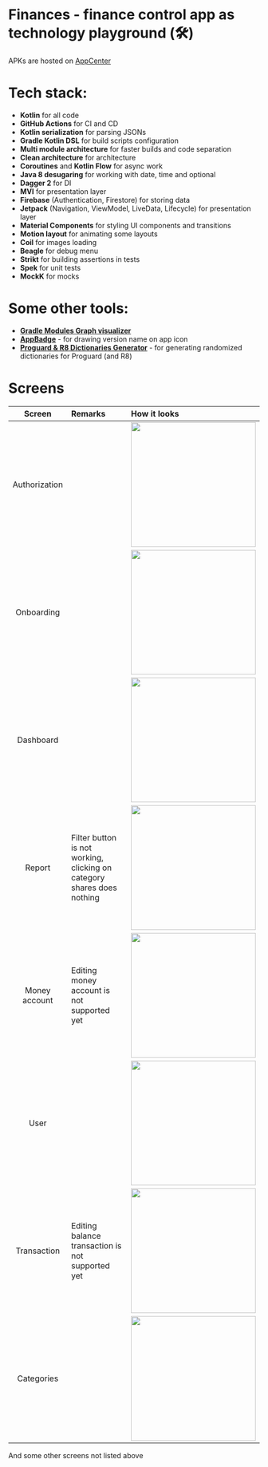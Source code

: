 # Finances - finance control app as technology playground (🛠️)
APKs are hosted on [AppCenter](https://install.appcenter.ms/users/gregamer-gmail.com/apps/finances/distribution_groups/public "AppCenter")
# Tech stack:
- **Kotlin** for all code
- **GitHub Actions** for CI and CD
- **Kotlin serialization** for parsing JSONs
- **Gradle Kotlin DSL** for build scripts configuration
- **Multi module architecture** for faster builds and code separation
- **Clean architecture** for architecture
- **Coroutines** and **Kotlin Flow** for async work
- **Java 8 desugaring** for working with date, time and optional
- **Dagger 2** for DI
- **MVI** for presentation layer
- **Firebase** (Authentication, Firestore) for storing data
- **Jetpack** (Navigation, ViewModel, LiveData, Lifecycle) for
  presentation layer
- **Material Components** for styling UI components and transitions
- **Motion layout** for animating some layouts
- **Coil** for images loading
- **Beagle** for debug menu
- **Strikt** for building assertions in tests
- **Spek** for unit tests
- **MockK** for mocks

# Some other tools:
- [**Gradle Modules Graph visualizer**](https://github.com/vanniktech/gradle-dependency-graph-generator-plugin)
- [**AppBadge**](https://github.com/CleverPumpkin/App-Badge) - for drawing version name on app icon
- [**Proguard & R8 Dictionaries Generator**](https://github.com/CleverPumpkin/Proguard-Dictionaries-Generator) - for generating randomized dictionaries for Proguard (and R8)
# Screens
|    Screen     | Remarks                                                                    | How it looks                                             |
|:-------------:|:---------------------------------------------------------------------------|:---------------------------------------------------------|
| Authorization |                                                                            | <img src="screenshots/auth.jpg"  width="250" />          |
|  Onboarding   |                                                                            | <img src="screenshots/onboarding.gif"  width="250" />    |
|   Dashboard   |                                                                            | <img src="screenshots/dashboard.jpg"  width="250" />     |
|    Report     | Filter button is not working,<br> clicking on category shares does nothing | <img src="screenshots/report.jpg"  width="250" />        |
| Money account | Editing money account is not supported yet                                 | <img src="screenshots/money_account.jpg"  width="250" /> |
|     User      |                                                                            | <img src="screenshots/user.jpg"  width="250" />          |
|  Transaction  | Editing balance transaction is not supported yet                           | <img src="screenshots/transaction.jpg"  width="250" />   |
|  Categories   |                                                                            | <img src="screenshots/categories.jpg"  width="250" />    |
And some other screens not listed above